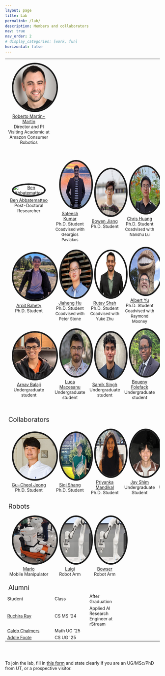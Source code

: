 ```yaml
---
layout: page
title: Lab
permalink: /lab/
description: Members and collaborators
nav: true
nav_order: 2
# display_categories: [work, fun]
horizontal: false
---
```


<!-- pages/lab.md -->

<head>
    <style>
        img {
            border-radius: 58%;
        }
    </style>
</head>

<table>
  <tbody>
  <tr>
    <td><div style="text-align:center"><a href="https://robertomartinmartin.com"><img src="../assets/img/roberto_martinmartin.jpg" style="width:150px;height:150px;margin: 10px 15px 2px 15px;" alt="Roberto Martín-Martín" border="5"/><br />Roberto Martín-Martín</a> <br/>Director and PI<br/>Visiting Academic at Amazon Consumer Robotics<br><br><br></div></td>
  </tr>
    <tr>
      <td><div style="text-align:center"><a href="https://babbatem.github.io/"><img src="../assets/img/ben.jpeg" style="width:150px;height:150px;margin: 10px 15px 2px 15px;" alt="Ben Abbatematteo" border="5"/><br /> Ben Abbatematteo</a> <br/>Post-Doctoral Researcher<br><br></div></td>
      <td><div style="text-align:center"><a href="https://sateeshkumar21.github.io/"><img src="../assets/img/sateesh.JPG" style="width:150px;height:150px;margin: 10px 15px 2px 15px;" alt="Sateesh Kumar" border="5"/><br /> Sateesh Kumar</a> <br/>Ph.D. Student<br/><font size="-1">Coadvised with Georgios Pavlakos</font></div></td>
      <td><div style="text-align:center"><a href="https://jiangbowen0008.github.io/"><img src="../assets/img/bowen.jpg" style="width:150px;height:150px;margin: 10px 15px 2px 15px;" alt="Bowen Jiang" border="5"/><br /> Bowen Jiang</a> <br/>Ph.D. Student<br><br></div></td>
      <td><div style="text-align:center"><a href=""><img src="../assets/img/chris.png" style="width:150px;height:150px;margin: 10px 15px 2px 15px;" alt="Chris Huang" border="5"/><br /> Chris Huang</a> <br/>Ph.D. Student<br/><font size="-1">Coadvised with Nanshu Lu</font></div></td>
      <td><div style="text-align:center"><a href="https://shivindass.github.io/"><img src="../assets/img/shivin.jpg" style="width:150px;height:150px;margin: 10px 15px 2px 15px;" alt="Shivin Dass" border="5"/><br /> Shivin Dass</a> <br/>Ph.D. Student<br><br></div></td>
    </tr>
    <tr>
      <td><div style="text-align:center"><a href="https://arpitrf.github.io/"><img src="../assets/img/arpit.jpg" style="width:150px;height:150px;margin: 10px 15px 2px 15px;" alt="Arpit Bahety" border="5"/><br /> Arpit Bahety</a> <br/>Ph.D. Student<br><br></div></td>
      <td><div style="text-align:center"><a href="https://jiahenghu.github.io/"><img src="../assets/img/jeff_squared.jpg" style="width:150px;height:150px;margin: 10px 15px 2px 15px;" alt="Jiaheng Hu" border="5"/><br /> Jiaheng Hu</a> <br/>Ph.D. Student<br/><font size="-1">Coadvised with Peter Stone</font></div></td>
      <td><div style="text-align:center"><a href="https://shahrutav.github.io/"><img src="../assets/img/rutav_pp.png" style="width:150px;height:150px;margin: 10px 15px 2px 15px;" alt="Rutav Shah" border="5"/><br />Rutav Shah</a> <br/>Ph.D. Student<br><font size="-1">Coadvised with Yuke Zhu</font></div></td>
      <td><div style="text-align:center"><a href="https://scholar.google.com/citations?user=ZzURcb4AAAAJ&hl=en"><img src="../assets/img/albertyu_sq.jpg" style="width:150px;height:150px;margin: 10px 15px 2px 15px;" alt="Albert Yu" border="5"/><br />Albert Yu</a> <br/>Ph.D. Student<br><font size="-1">Coadvised with Raymond Mooney</font></div></td>
      <td><div style="text-align:center"><a href="https://kevinrohling.com/"><img src="../assets/img/kevin.png" style="width:150px;height:150px;margin: 10px 15px 2px 15px;" alt="Kevin Rohling" border="5"/><br />Kevin Rohling</a> <br/>Master's student</div></td>
    </tr>
      <td><div style="text-align:center"><a href="https://www.linkedin.com/in/arnav-balaji-402ba2280/"><img src="../assets/img/arnav.jpg" style="width:150px;height:150px;margin: 10px 15px 2px 15px;" alt="Arnav Balaji" border="5"/><br />Arnav Balaji</a> <br/>Undergraduate student<br><br></div></td>
      <td><div style="text-align:center"><a href="https://www.linkedin.com/in/luca-macesanu/"><img src="../assets/img/luca.png" style="width:150px;height:150px;margin: 10px 15px 2px 15px;" alt="Luca Macesanu " border="5"/><br />Luca Macesanu </a> <br/>Undergraduate student<br><br></div></td>
      <td><div style="text-align:center"><a href="https://www.linkedin.com/in/imsamik/"><img src="../assets/img/samik.jpg" style="width:150px;height:150px;margin: 10px 15px 2px 15px;" alt="Samik Singh" border="5"/><br />Samik Singh</a> <br/>Undergraduate student<br><br></div></td>
      <td><div style="text-align:center"><a href="https://www.linkedin.com/in/bfolefack/"><img src="../assets/img/boueny.png" style="width:150px;height:150px;margin: 10px 15px 2px 15px;" alt="Boueny Folefack" border="5"/><br />Boueny Folefack</a> <br/>Undergraduate student<br><br></div></td>
    <tr>
    </tr>
    <!-- <br> -->
    <tr style="height:2em">
      <td></td>
    </tr>
    <tr>
      <td style="font-size:1.5em">
          Collaborators
      </td>
    </tr>
    <tr>
      <td><div style="text-align:center"><a href="https://reneu.robotics.utexas.edu/members/gu-cheol-jeong"><img src="../assets/img/gu-cheol.jpg" style="width:150px;height:150px;margin: 10px 15px 2px 15px;" alt="Gu-Cheol Jeong" border="5"/><br />Gu-Cheol Jeong</a> <br/>Ph.D. Student<br><br></div></td>
      <td><div style="text-align:center"><a href="https://scholar.google.com.hk/citations?user=l_B2GBMAAAAJ&hl=en"><img src="../assets/img/siqi.jpg" style="width:150px;height:150px;margin: 10px 15px 2px 15px;" alt="Siqi Shang" border="5"/><br />Siqi Shang</a> <br/>Ph.D. Student<br><br></div></td>
      <td><div style="text-align:center"><a href="https://priyankamandikal.github.io/"><img src="../assets/img/priyanka.png" style="width:150px;height:150px;margin: 10px 15px 2px 15px;" alt="Priyanka Mandikal" border="5"/><br />Priyanka Mandikal</a> <br/>Ph.D. Student<br><br></div></td>
      <td><div style="text-align:center"><a href=""><img src="../assets/img/jay.jpg" style="width:150px;height:150px;margin: 10px 15px 2px 15px;" alt="Jay Shim" border="5"/><br />Jay Shim</a> <br/>Undergraduate Student<br><br></div></td>
      <td><div style="text-align:center"><a href=""><img src="../assets/img/romir.jpg" style="width:150px;height:150px;margin: 10px 15px 2px 15px;" alt="Romir Sharma" border="5"/><br />Romir Sharma</a> <br/>Undergraduate Student<br><br></div></td>
    </tr>
    <tr>
      <td style="font-size:1.5em">
          Robots
      </td>
    </tr>
    <tr>
      <td><div style="text-align:center"><a href="https://blog.pal-robotics.com/tiago-omni-bi-manual-omnidirectional-robot/"><img src="../assets/img/mario.jpg" style="width:150px;height:150px;margin: 10px 15px 2px 15px;" alt="Mario" border="5"/><br />Mario</a> <br/>Mobile Manipulator<br><br></div></td>
      <td><div style="text-align:center"><a href="https://www.franka.de/research/"><img src="../assets/img/luigi.jpg" style="width:150px;height:150px;margin: 10px 15px 2px 15px;" alt="Luigi" border="5"/><br />Luigi</a> <br/>Robot Arm<br><br></div></td>
      <td><div style="text-align:center"><a href="https://www.franka.de/research/"><img src="../assets/img/bowser.jpg" style="width:150px;height:150px;margin: 10px 15px 2px 15px;" alt="Bowser" border="5"/><br />Bowser</a> <br/>Robot Arm<br><br></div></td>
    </tr>
    <tr>
      <td style="font-size:1.5em">
          Alumni
      </td>
    </tr>
    <!-- <br> -->
    <tr>
      <td> Student </td>
      <td> Class </td>
      <td> After Graduation </td>
    </tr>
    <tr>
      <td><a href="https://ruchira.framer.ai/">Ruchira Ray</a></td>
      <td>CS MS '24</td>
      <td>Applied AI Research Engineer at rStream</td>
    </tr>
    <tr>
      <td><a href="">Caleb Chalmers</a></td>
      <td>Math UG '25</td>
      <td></td>
    </tr>
    <tr>
      <td><a href="https://www.linkedin.com/in/addiefoote/">Addie Foote</a></td>
      <td>CS UG '25</td>
      <td></td>
    </tr>
    <tr>
    </tr>
    <tr>
    </tr>
  </tbody>
</table>

<br><br>

To join the lab, fill in [this form](https://docs.google.com/forms/d/e/1FAIpQLSffvYGQ74fz2c-GvBfTGbuXGxupA0Y8Iy4s88UfVu7Gfb1c1A/viewform) and state clearly if you are an UG/MSc/PhD from UT, or a prospective visitor. 
